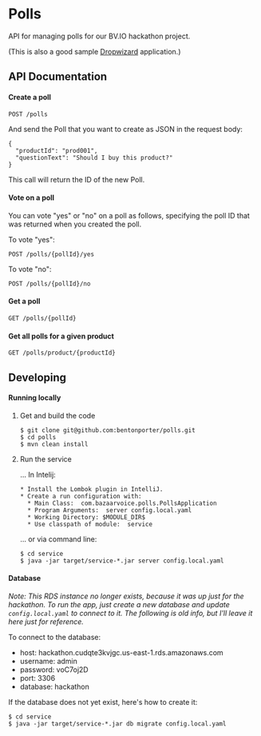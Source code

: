 Polls
=====

API for managing polls for our BV.IO hackathon project.

(This is also a good sample [Dropwizard](https://dropwizard.github.io/dropwizard/) application.)


API Documentation
-----------------

#### Create a poll

```
POST /polls
```

And send the Poll that you want to create as JSON in the request body:

```
{
  "productId": "prod001",
  "questionText": "Should I buy this product?"
}
```

This call will return the ID of the new Poll.

#### Vote on a poll

You can vote "yes" or "no" on a poll as follows, specifying the poll ID that was returned
when you created the poll.

To vote "yes":
```
POST /polls/{pollId}/yes
```

To vote "no":
```
POST /polls/{pollId}/no
```

#### Get a poll

```
GET /polls/{pollId}
```

#### Get all polls for a given product

```
GET /polls/product/{productId}
```


Developing
----------

#### Running locally

1.  Get and build the code

        $ git clone git@github.com:bentonporter/polls.git
        $ cd polls
        $ mvn clean install

2.  Run the service

    ... In Intelij:

        * Install the Lombok plugin in IntelliJ.
        * Create a run configuration with:
          * Main Class:  com.bazaarvoice.polls.PollsApplication
          * Program Arguments:  server config.local.yaml
          * Working Directory: $MODULE_DIR$
          * Use classpath of module:  service

    ... or via command line:

        $ cd service
        $ java -jar target/service-*.jar server config.local.yaml


#### Database

*Note: This RDS instance no longer exists, because it was up just for the hackathon. To run the app, just
create a new database and update `config.local.yaml` to connect to it. The following is old info, but
I'll leave it here just for reference.*

To connect to the database:

- host: hackathon.cudqte3kvjgc.us-east-1.rds.amazonaws.com
- username: admin
- password: voC7oj2D
- port: 3306
- database: hackathon

If the database does not yet exist, here's how to create it:

    $ cd service
    $ java -jar target/service-*.jar db migrate config.local.yaml
